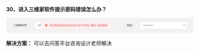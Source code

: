 <a name="bookmark30"></a>**30、进入三维家软件提示密码错误怎么办？**

![](Aspose.Words.2610f736-33b8-47be-9919-fb6e541eee67.043.jpeg)

**解决方案：**  可以去问答平台咨询设计老师解决




